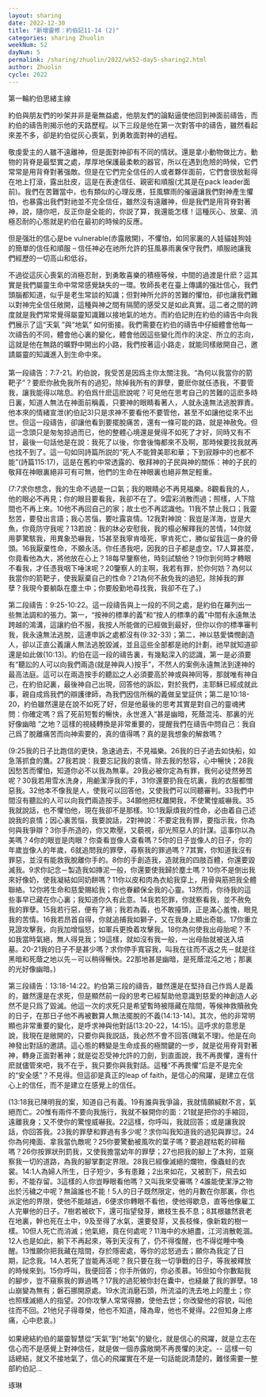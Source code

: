 ```yaml
---
layout: sharing
date: 2022-12-30
title: "新增靈修：約伯記11-14 (2)"
categories: sharing Zhuolin
weekNum: 52
dayNum: 5
permalink: /sharing/zhuolin/2022/wk52-day5-sharing2.html
author: Zhuolin
cycle: 2022
---
```


第一輪約伯思緒主線  

約伯與朋友們的吵架并非是毫無益處，他朋友們的論點逼使他回到神面前禱告，而約伯的禱告則揭示他的天路歷程。以下三段是他在第一次對答中的禱告，雖然看起來差不多，卻是約伯從灰心喪氣，到勇敢面對神的過程。  

敬虔愛主的人雖不遠離神，但是面對神卻有不同的情狀。還是拿小動物做比方。動物的背脊是最堅實之處，厚厚地保護最柔軟的器官，所以在遇到危險的時候，它們常常是用背脊對著强敵。但是在它們完全信任的人或者夥伴面前，它們會很放鬆得在地上打滾，露出肚皮，這是在表達信任、親密和順服(尤其是在pack leader面前)。我們在苦難當中，也有類似的心理反應，狂風驟雨的催逼讓我們對神產生懼怕，也暴露出我們對祂並不完全信任，雖然沒有遠離神，但是我們是用背脊對著神，說，隨你吧，反正你是全能的，你説了算，我還能怎樣！這種灰心、放棄、消極忍耐的心態就是約伯在最初的時候的反應。  

但是强壯的信心是be vulnerable(赤露敞開)，不懼怕，如同家裏的人娃貓娃狗娃的簡單的信任和順服 – 信任神必在祂所允許的狂風暴雨裏保守我們，順服祂讓我們經歷的一切高山和低谷。  

不過從這灰心喪氣的消極忍耐，到勇敢喜樂的積極等候，中間的過渡是什麽？這其實是我們屬靈生命中常常感覺缺失的一環。牧師長老在臺上傳講的强壯信心，我們頭腦都知道，似乎是老生常談的知識；但對神所允許的苦難的懼怕，卻也讓我們難以對神完全信任敞開，這種與神之間有隔閡的感受又是如此真實。這二者之間的跨度就是我們常常覺得屬靈知識難以接地氣的地方。而約伯記則在約伯的禱告中向我們展示了這“天氣 ”與“地氣” 如何銜接。我們需要在約伯的禱告中仔細體會他每一次禱告的不同，體會他心裏的變化，體會他因這些變化而作的決定、所立的志向，這就是他在無路的曠野中開出的小路，我們按著這小路走，就能同樣敞開自己，邀請屬靈的知識進入到生命中來。  
   
第一段禱告：7:7-21。約伯說，我受苦是因爲主你太關注我。“為何以我當你的箭靶子”？要麽你赦免我所有的過犯，除掉我所有的罪孽，要麽你就任憑我，不要管我，讓我能得以喘息。約伯爲什麽這麽說呢？可見他在思考自己的苦難的這麽多時日裏，知道人無法在神面前稱義，只要神的眼睛看著人，人就永遠無法逃脫罪責。他本來的情緒宣泄(約伯記3)只是求神不要看他不要管他，甚至不如讓他從來不出世。但這一段禱告，卻讓他看到要擺脫痛苦，還有一條可能的路，就是神赦免。但這一念頭只是匆匆掠過而已，他的整體心境還是覺得不如死了才好，同時又有不甘，最後一句話他是在說：我死了以後，你會後悔都來不及啊，那時候要找我就再也找不到了。這一句如同詩篇所説的“死人不能贊美耶和華；下到寂靜中的也都不能”(詩篇115:17)，這是在舊約中常透露的、敬拜神的子民與神的關係：神的子民的敬拜在神眼裏絕非可有可無，他們的生命在神眼裏也絕非無足輕重。  

(7:7求你想念，我的生命不過是一口氣；我的眼睛必不再見福樂。8觀看我的人，他的眼必不再見；你的眼目要看我，我卻不在了。9雲彩消散而過；照樣，人下陰間也不再上來。10他不再回自己的家；故土也不再認識他。11我不禁止我口；我靈愁苦，要發出言語；我心苦惱，要吐露哀情。12我對神說：我豈是洋海，豈是大魚，你竟防守我呢？13若說：我的牀必安慰我，我的榻必解釋我的苦情，14你就用夢驚駭我，用異象恐嚇我，15甚至我寧肯噎死，寧肯死亡，勝似留我這一身的骨頭。16我厭棄性命，不願永活。你任憑我吧，因我的日子都是虛空。17人算甚麼，你竟看他為大，將他放在心上？18每早鑒察他，時刻試驗他？19你到何時才轉眼不看我，才任憑我咽下唾沫呢？20鑒察人的主啊，我若有罪，於你何妨？為何以我當你的箭靶子，使我厭棄自己的性命？21為何不赦免我的過犯，除掉我的罪孽？我現今要躺臥在塵土中；你要殷勤地尋找我，我卻不在了。)  

第二段禱告：9:25-10:22。這一段禱告與上一段的不同之處，是約伯在羅列出一些無法調和的張力。第一，“按神的標準的義”和“按人的標準的義”中間有永遠無法跨越的鴻溝，這讓約伯不服，我按人所能做的已經做到最好，但你以你的標準審判我，我永遠無法逃脫，這連申訴之處都沒有(9:32-33)；第二，神以慈愛憐憫創造人，卻以正直公義讓人無法逃脫毀滅，並且這些全部都是祂的計劃，祂早就知道卻還是如此做(10:13)。約伯在這一段的禱告裏，有幾點深入的認識，第一是必須要有“聽訟的人可以向我們兩造(就是神與人)按手”，不然人的案例永遠無法到達神的最高法庭。這可以在兩造按手的聽訟之人必須要高於神或與神同等，那就唯有神自己，在約伯記裏，最後神自己出現，回答他的訴訟，對於我們，主耶穌已經成就此事，親自成爲我們的辯護律師，為我們因信所稱的義做呈堂証供；第二是10:18-20，約伯雖然還是在說不如死了好，但是他最後的思考其實是對自己的靈魂拷問：你確定嗎？爲了死前短暫的暢快，永世進入“甚是幽暗，死蔭混沌、那裏的光好像幽暗 ”之地？這樣的視綫轉換是非常重要的，提醒我們在禱告中問自己：我自己爲了脫離痛苦而向神索要的，真的值得嗎？真的是我想象的解救嗎？  

(9:25我的日子比跑信的更快，急速過去，不見福樂。26我的日子過去如快船，如急落抓食的鷹。27我若說：我要忘記我的哀情，除去我的愁容，心中暢快；28我因愁苦而懼怕，知道你必不以我為無辜。29我必被你定為有罪，我何必徒然勞苦呢？30我若用雪水洗身，用鹼潔淨我的手，31你還要扔我在坑裏，我的衣服都憎惡我。32他本不像我是人，使我可以回答他，又使我們可以同聽審判。33我們中間沒有聽訟的人可以向我們兩造按手。34願他把杖離開我，不使驚惶威嚇我。35我就說話，也不懼怕他，現在我卻不是那樣。10:1我厭煩我的性命，必由着自己述說我的哀情；因心裏苦惱，我要說話，2對神說：不要定我有罪，要指示我，你為何與我爭辯？3你手所造的，你又欺壓，又藐視，卻光照惡人的計謀。這事你以為美嗎？4你的眼豈是肉眼？你查看豈像人查看嗎？5你的日子豈像人的日子，你的年歲豈像人的年歲，6就追問我的罪孽，尋察我的罪過嗎？7其實，你知道我沒有罪惡，並沒有能救我脫離你手的。8你的手創造我，造就我的四肢百體，你還要毀滅我。9求你記念－製造我如摶泥一般，你還要使我歸於塵土嗎？10你不是倒出我來好像奶，使我凝結如同奶餅嗎？11你以皮和肉為衣給我穿上，用骨與筋把我全體聯絡。12你將生命和慈愛賜給我；你也眷顧保全我的心靈。13然而，你待我的這些事早已藏在你心裏；我知道你久有此意。14我若犯罪，你就察看我，並不赦免我的罪孽。15我若行惡，便有了禍；我若為義，也不敢擡頭，正是滿心羞愧，眼見我的苦情。16我若昂首自得，你就追捕我如獅子，又在我身上顯出奇能。17你重立見證攻擊我，向我加增惱怒，如軍兵更換着攻擊我。18你為何使我出母胎呢？不如我當時氣絕，無人得見我；19這樣，就如沒有我一般，一出母胎就被送入墳墓。20-21我的日子不是甚少嗎？求你停手寬容我，叫我在往而不返之先－就是往黑暗和死蔭之地以先－可以稍得暢快。22那地甚是幽暗，是死蔭混沌之地；那裏的光好像幽暗。)  

第三段禱告：13:18-14:22。約伯第三段的禱告，雖然還是在堅持自己作爲人是義的，雖然還是在求死，但是顯然前一段的思考已經幫助他意識到慈愛的神創造人必然不是只爲了毀滅。他這一次的求死只是希望暫時被隱藏在陰間，等候神救贖赦免的日子，在那日子他不再被數算人無法擺脫的不義(14:13-14)。其次，他的非常明顯也非常重要的變化，是呼求神與他對話(13:20-22，14:15)。這呼求的意思是說，我現在是敞開的，只要你與我説話，我必然不會不回答(賭氣不理)。他是在向神發出對話的邀請。這心態的轉變是生命成長的極關鍵的一步，就是從用脊背對著神，轉身正面對著神；就是從忍受神允許的刀劍，到直面說，我不再畏懼，還有什麽就儘管來吧，我不在乎，我只要你與我對話。這種“不再畏懼”后是不是完全的“安全感”？不見得。但這卻是真正的leap of faith，是信心的飛躍，是建立在信心上的信任，而不是建立在感覺上的信任。  

(13:18我已陳明我的案，知道自己有義。19有誰與我爭論，我就情願緘默不言，氣絕而亡。20惟有兩件不要向我施行，我就不躲開你的面：21就是把你的手縮回，遠離我身；又不使你的驚惶威嚇我。22這樣，你呼叫，我就回答；或是讓我說話，你回答我。23我的罪孽和罪過有多少呢？求你叫我知道我的過犯與罪愆。24你為何掩面、拿我當仇敵呢？25你要驚動被風吹的葉子嗎？要追趕枯乾的碎稭嗎？26你按罪狀刑罰我，又使我擔當幼年的罪孽；27也把我的腳上了木狗，並窺察我一切的道路，為我的腳掌劃定界限。28我已經像滅絕的爛物，像蟲蛀的衣裳。14:1人為婦人所生，日子短少，多有患難；2出來如花，又被割下，飛去如影，不能存留。3這樣的人你豈睜眼看他嗎？又叫我來受審嗎？4誰能使潔淨之物出於污穢之中呢？無論誰也不能！5人的日子既然限定，他的月數在你那裏，你也派定他的界限，使他不能越過，6便求你轉眼不看他，使他得歇息，直等他像雇工人完畢他的日子。7樹若被砍下，還可指望發芽，嫩枝生長不息；8其根雖然衰老在地裏，幹也死在土中，9及至得了水氣，還要發芽，又長枝條，像新栽的樹一樣。10但人死亡而消滅；他氣絕，竟在何處呢？11海中的水絕盡，江河消散乾涸。12人也是如此，躺下不再起來，等到天沒有了，仍不得復醒，也不得從睡中喚醒。13惟願你把我藏在陰間，存於隱密處，等你的忿怒過去；願你為我定了日期，記念我。14人若死了豈能再活呢？我只要在我一切爭戰的日子，等我被釋放的時候來到。15你呼叫，我便回答；你手所做的，你必羨慕。16但如今你數點我的腳步，豈不窺察我的罪過嗎？17我的過犯被你封在囊中，也縫嚴了我的罪孽。18山崩變為無有；磐石挪開原處。19水流消磨石頭，所流溢的洗去地上的塵土；你也照樣滅絕人的指望。20你攻擊人常常得勝，使他去世；你改變他的容貌，叫他往而不回。21他兒子得尊榮，他也不知道，降為卑，他也不覺得。22但知身上疼痛，心中悲哀。)  
   
如果總結約伯的屬靈智慧從“天氣”到“地氣”的變化，就是信心的飛躍，就是立志在信心而不是感覺上對神信任，就是做一個赤露敞開不再畏懼的決定。-- 這樣一句話總結，就又不接地氣了，信心的飛躍實在不是一句話能説清楚的，難怪需要一整部約伯記…  

琢琳  
